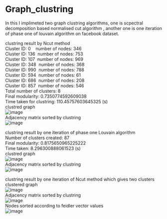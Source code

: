 # Graph_clustring
In this I implimeted two graph clustring algorithms, one is scpectral decomposition based normalised cut algorithm , another one is one iteration of phase one of louvain algorithm on facebook dataset.  
  
clustring result by Ncut method   
Cluster ID: 0 &nbsp;&nbsp;&nbsp;number of nodes: 346  
Cluster ID: 136 &nbsp;number of nodes: 753  
Cluster ID: 107 &nbsp;number of nodes: 969  
Cluster ID: 348 &nbsp;number of nodes: 368  
Cluster ID: 990 &nbsp;number of nodes: 788  
Cluster ID: 594 &nbsp;number of nodes: 61  
Cluster ID: 686 &nbsp;number of nodes: 208  
Cluster ID: 857 &nbsp;number of nodes: 546  
Total number of clusters: 8  
Final modularity: 0.7350774592609038  
Time taken for clustring: 110.45757603645325  (s)  
clustred graph  
![image](https://github.com/chandanGP/Graph_clustring/assets/136328721/c9c81e4b-3b62-4d88-a9bb-383174a1e61b)  
Adjacency matrix sorted by clustring  
![image](https://github.com/chandanGP/Graph_clustring/assets/136328721/dc0948da-2708-48c3-bad5-1247dd701590)  
  
clustring result by one iteration of phase one  Louvain algorithm   
Number of clusters created: 87  
Final modularity: 0.8175650965225222  
Time taken: 8.296300888061523  (s)  
clustred graph  
![image](https://github.com/chandanGP/Graph_clustring/assets/136328721/6f6e885d-41e0-47d2-947c-1be1e81664cf)  
Adjacency matrix sorted by clustring  
![image](https://github.com/chandanGP/Graph_clustring/assets/136328721/0d8e2cab-3e10-4974-b879-00ca96970f99)  
  
  
clustring result by one iteration of Ncut method which gives two clusters  
clustered graph  
![image](https://github.com/chandanGP/Graph_clustring/assets/136328721/38323ccc-a0e6-4e4a-a184-7bdbad347487)  
Adjacency matrix sorted by clustring  
![image](https://github.com/chandanGP/Graph_clustring/assets/136328721/c4bea5f3-f8ae-4e69-9e05-8eaa289daa7a)  
Nodes sorted according to feidler vector values  
![image](https://github.com/chandanGP/Graph_clustring/assets/136328721/ca6a36d2-9d9f-4798-b2a5-4a1b875c7512)  
  


